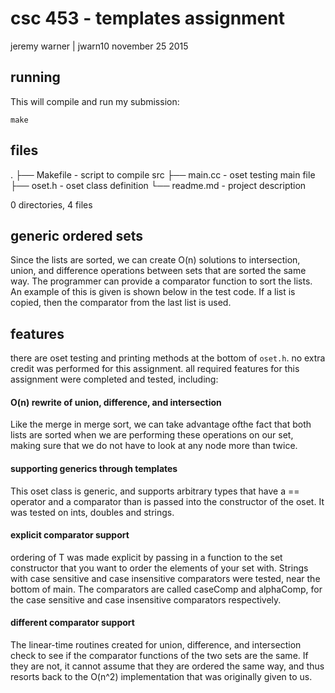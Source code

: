 csc 453 - templates assignment
==============================


jeremy warner | jwarn10
november 25 2015


## running
This will compile and run my submission:

    make


## files
.
├── Makefile   - script to compile src
├── main.cc    - oset testing main file
├── oset.h     - oset class definition
└── readme.md  - project description

0 directories, 4 files


## generic ordered sets
Since the lists are sorted, we can create O(n) solutions to intersection,
union, and difference operations between sets that are sorted the same way. The
programmer can provide a comparator function to sort the lists. An example of
this is given is shown below in the test code. If a list is copied, then the
comparator from the last list is used.


## features
there are oset testing and printing methods at the bottom of `oset.h`. no extra
credit was performed for this assignment. all required features for this
assignment were completed and tested, including:


#### O(n) rewrite of union, difference, and intersection
Like the merge in merge sort, we can take advantage ofthe fact that both lists
are sorted when we are performing these operations on our set, making sure that
we do not have to look at any node more than twice.

#### supporting generics through templates
This oset class is generic, and supports arbitrary types that have a ==
operator and a comparator than is passed into the constructor of the oset.
It was tested on ints, doubles and strings.

#### explicit comparator support
ordering of T was made explicit by passing in a function to the set constructor
that you want to order the elements of your set with. Strings with case
sensitive and case insensitive comparators were tested, near the bottom of
main. The comparators are called caseComp and alphaComp, for the case sensitive
and case insensitive comparators respectively.

#### different comparator support
The linear-time routines created for union, difference, and intersection check
to see if the comparator functions of the two sets are the same. If they are
not, it cannot assume that they are ordered the same way, and thus resorts back
to the O(n^2) implementation that was originally given to us.

